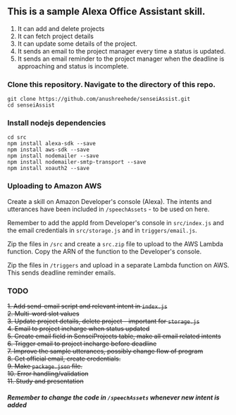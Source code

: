 ## This is a sample Alexa Office Assistant skill. 

1. It can add and delete projects
2. It can fetch project details
3. It can update some details of the project. 
4. It sends an email to the project manager every time a status is updated. 
5. It sends an email reminder to the project manager when the deadline is approaching and status is incomplete. 

### Clone this repository. Navigate to the directory of this repo. 

`git clone https://github.com/anushreehede/senseiAssist.git`  
`cd senseiAssist`

### Install nodejs dependencies

`cd src`    
`npm install alexa-sdk --save`  
`npm install aws-sdk --save`    
`npm install nodemailer --save`     
`npm install nodemailer-smtp-transport --save`     
`npm install xoauth2 --save`     

### Uploading to Amazon AWS

Create a skill on Amazon Developer's console (Alexa). The intents and utterances have been included in `/speechAssets` - to be used on here. 

Remember to add the appId from Developer's console in `src/index.js` and the email credentials in `src/storage.js` and in `triggers/email.js`. 

Zip the files in `/src` and create a `src.zip` file to upload to the AWS Lambda function. Copy the ARN of the function to the Developer's console. 

Zip the files in `/triggers` and upload in a separate Lambda function on AWS. This sends deadline reminder emails. 


### TODO

~~1. Add send-email script and relevant intent in `index.js`~~    
~~2. Multi-word slot values~~   
~~3. Update project details, delete project - important for `storage.js`~~     
~~4. Email to project incharge when status updated~~    
~~5. Create email field in SenseiProjects table, make all email related intents~~     
~~6. Trigger email to project incharge before deadline~~    
~~7. Improve the sample utterances, possibly change flow of program~~   
~~8. Get official email, create credentials.~~  
~~9. Make `package.json` file.~~   
~~10. Error handling/validation~~  
~~11. Study and presentation~~  

##### Remember to change the code in `/speechAssets` whenever new intent is added


